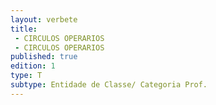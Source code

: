 ```yaml
---
layout: verbete
title:
 - CIRCULOS OPERARIOS
 - CIRCULOS OPERARIOS
published: true
edition: 1  
type: T
subtype: Entidade de Classe/ Categoria Prof.
---
```


